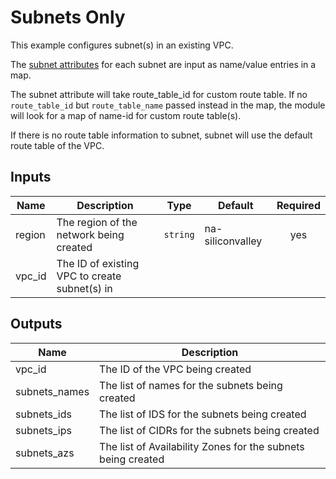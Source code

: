 # Subnets Only

This example configures subnet(s) in an existing VPC. 

The [subnet attributes](https://registry.terraform.io/providers/tencentcloudstack/tencentcloud/latest/docs/resources/subnet#argument-reference) for each subnet are input as name/value entries in a map. 

The subnet attribute will take route_table_id for custom route table. If no `route_table_id` but `route_table_name` passed instead in the map, the module will look for a map of name-id for custom route table(s). 

If there is no route table information to subnet, subnet will use the default route table of the VPC.

<!-- BEGINNING OF PRE-COMMIT-TERRAFORM DOCS HOOK -->

## Inputs

| Name | Description | Type | Default | Required |
|------|-------------|------|---------|:--------:|
| region | The region of the network being created | `string` | na-siliconvalley | yes |
| vpc\_id | The ID of existing VPC to create subnet(s) in |
 

## Outputs

| Name | Description |
|------|-------------|
| vpc\_id | The ID of the VPC being created |
| subnets\_names | The list of names for the subnets being created |
| subnets\_ids | The list of IDS for the subnets being created |
| subnets\_ips | The list of CIDRs for the subnets being created |
| subnets\_azs | The list of Availability Zones for the subnets being created |

<!-- END OF PRE-COMMIT-TERRAFORM DOCS HOOK -->
